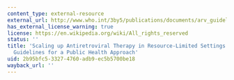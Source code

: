 ```yaml
---
content_type: external-resource
external_url: http://www.who.int/3by5/publications/documents/arv_guidelines/en/
has_external_license_warning: true
license: https://en.wikipedia.org/wiki/All_rights_reserved
status: ''
title: 'Scaling up Antiretroviral Therapy in Resource-Limited Settings: Treatment
  Guidelines for a Public Health Approach'
uid: 2b95bfc5-3327-4760-adb9-ec5b5700be18
wayback_url: ''
---
```

